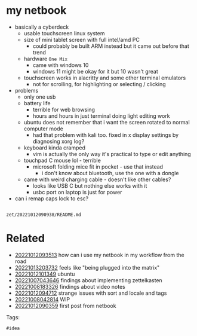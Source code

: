 # my netbook

- basically a cyberdeck
  - usable touchscreen linux system
  - size of mini tablet screen with full intel/amd PC
    - could probably be built ARM instead but it came out before that trend
  - hardware `One Mix`
    - came with windows 10
    - windows 11 might be okay for it but 10 wasn't great
  - touchscreen works in alacritty and some other terminal emulators
    - not for scrolling, for highlighting or selecting / clicking
- problems
  - only one usb
  - battery life
    - terrible for web browsing
    - hours and hours in just terminal doing light editing work
  - ubuntu does not remember that i want the screen rotated to normal computer mode
    - had that problem with kali too. fixed in x display settings by diagnosing xorg log?
  - keyboard kinda cramped
    - vim is actually the only way it's practical to type or edit anything
  - touchpad C mouse lol - terrible
    - microsoft folding mice fit in pocket - use that instead
      - i don't know about bluetooth, use the one with a dongle
  - came with weird charging cable - doesn't like other cables?
    - looks like USB C but nothing else works with it
    - usbc port on laptop is just for power
- can i remap caps lock to esc?

```
```

` zet/20221012090938/README.md `

# Related

- [20221012093513](/zet/20221012093513/README.md) how can i use my netbook in my workflow from the road
- [20221013203732](/zet/20221013203732/README.md) feels like "being plugged into the matrix"
- [20221012101349](/zet/20221012101349/README.md) ubuntu
- [20221007043646](/zet/20221007043646/README.md) findings about implementing zettelkasten
- [20221008183326](/zet/20221008183326/README.md) findings about video notes
- [20221012094712](/zet/20221012094712/README.md) strange issues with sort and locale and tags
- [20221008042814](/zet/20221008042814/README.md) WIP
- [20221012090359](/zet/20221012090359/README.md) first post from netbook

Tags:

    #idea
